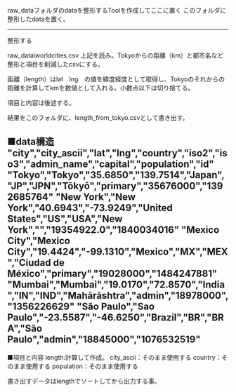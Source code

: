 raw_dataフォルダのdataを整形するToolを作成してここに置く
このフォルダに整形したdataを置く。

-----
整形する

raw_data\worldcities.csv
上記を読み。Tokyoからの距離（km）と都市名など整形と項目を削減したcsvにする。

距離（length）はlat　lng　の値を緯度経度として取得し、Tokyoのそれからの距離を計算してkmを数値として入れる。小数点以下は切り捨てる。

項目と内容は後述する。

結果をこのフォルダに、length_from_tokyo.csvとして書き出す。


■data構造
"city","city_ascii","lat","lng","country","iso2","iso3","admin_name","capital","population","id"
"Tokyo","Tokyo","35.6850","139.7514","Japan","JP","JPN","Tōkyō","primary","35676000","1392685764"
"New York","New York","40.6943","-73.9249","United States","US","USA","New York","","19354922.0","1840034016"
"Mexico City","Mexico City","19.4424","-99.1310","Mexico","MX","MEX","Ciudad de México","primary","19028000","1484247881"
"Mumbai","Mumbai","19.0170","72.8570","India","IN","IND","Mahārāshtra","admin","18978000","1356226629"
"São Paulo","Sao Paulo","-23.5587","-46.6250","Brazil","BR","BRA","São Paulo","admin","18845000","1076532519"
-----

■項目と内容
length:計算して作成。
city_ascii：そのまま使用する
country：そのまま使用する
population：そのまま使用する

書き出すデータはlengthでソートしてから出力する事。